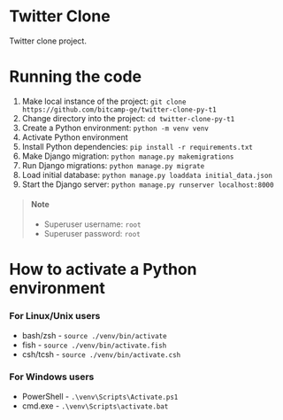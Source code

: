# Twitter Clone

Twitter clone project.

# Running the code

1. Make local instance of the project: `git clone https://github.com/bitcamp-ge/twitter-clone-py-t1`
0. Change directory into the project: `cd twitter-clone-py-t1`
0. Create a Python environment: `python -m venv venv`
0. Activate Python environment
0. Install Python dependencies: `pip install -r requirements.txt`
0. Make Django migration: `python manage.py makemigrations`
0. Run Django migrations: `python manage.py migrate`
0. Load initial database: `python manage.py loaddata initial_data.json`
0. Start the Django server: `python manage.py runserver localhost:8000`

> #### Note
> - Superuser username: `root`
> - Superuser password: `root`

# How to activate a Python environment

### For Linux/Unix users
- bash/zsh - `source ./venv/bin/activate`
- fish - `source ./venv/bin/activate.fish`
- csh/tcsh - `source ./venv/bin/activate.csh`

### For Windows users
- PowerShell - `.\venv\Scripts\Activate.ps1`
- cmd.exe - `.\venv\Scripts\activate.bat`